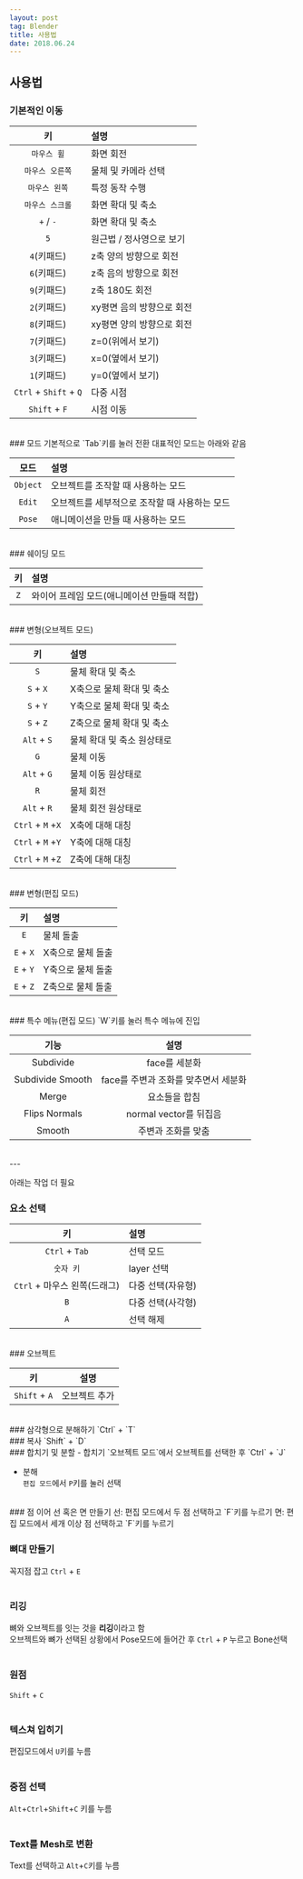 ```yaml
---
layout: post 
tag: Blender
title: 사용법
date: 2018.06.24
---
```


## 사용법  
### 기본적인 이동  

|키|설명|
| :---: | :--- |
|`마우스 휠`|화면 회전|
|`마우스 오른쪽`|물체 및 카메라 선택|
|`마우스 왼쪽`|특정 동작 수행|
|`마우스 스크롤`|화면 확대 및 축소|
|`+` / `-`|화면 확대 및 축소|
|`5`|원근법 / 정사영으로 보기|
|`4`(키패드)|z축 양의 방향으로 회전|
|`6`(키패드)|z축 음의 방향으로 회전|
|`9`(키패드)|z축 180도 회전|
|`2`(키패드)|xy평면 음의 방향으로 회전|
|`8`(키패드)|xy평면 양의 방향으로 회전|
|`7`(키패드)|z=0(위에서 보기)|
|`3`(키패드)|x=0(옆에서 보기)|
|`1`(키패드)|y=0(옆에서 보기)|
|`Ctrl` +  `Shift` + `Q`|다중 시점|
|`Shift` + `F`|시점 이동|

<br>
### 모드  
기본적으로 `Tab`키를 눌러 전환  
대표적인 모드는 아래와 같음  

|모드|설명|
| :---: | :--- |
|`Object`|오브젝트를 조작할 때 사용하는 모드|
|`Edit`|오브젝트를 세부적으로 조작할 때 사용하는 모드|
|`Pose`|애니메이션을 만들 때 사용하는 모드|

<br>
### 쉐이딩 모드  

|키|설명|
| :---: | :--- |
|`Z`|와이어 프레임 모드(애니메이션 만들때 적합)|

<br>
### 변형(오브젝트 모드)  

|키|설명|
| :---: | :--- |
|`S`|물체 확대 및 축소|
|`S` + `X`|X축으로 물체 확대 및 축소|
|`S` + `Y`|Y축으로 물체 확대 및 축소|
|`S` + `Z`|Z축으로 물체 확대 및 축소|
|`Alt` + `S`|물체 확대 및 축소 원상태로|
|`G`|물체 이동|
|`Alt` + `G`|물체 이동 원상태로|
|`R`|물체 회전|
|`Alt` + `R`|물체 회전 원상태로|
|`Ctrl` + `M` +`X`|X축에 대해 대칭|
|`Ctrl` + `M` +`Y`|Y축에 대해 대칭|
|`Ctrl` + `M` +`Z`|Z축에 대해 대칭|

<br>
### 변형(편집 모드)  

|키|설명|
| :---: | :--- |
|`E`|물체 돌출|
|`E` + `X`|X축으로 물체 돌출|
|`E` + `Y`|Y축으로 물체 돌출|
|`E` + `Z`|Z축으로 물체 돌출|

<br>
### 특수 메뉴(편집 모드)  
`W`키를 눌러 특수 메뉴에 진입  

|기능|설명|
| :---: | :---: |
|Subdivide|face를 세분화|
|Subdivide Smooth|face를 주변과 조화를 맞추면서 세분화|
|Merge|요소들을 합침|
|Flips Normals|normal vector를 뒤집음|
|Smooth|주변과 조화를 맞춤|

<br>
---

아래는 작업 더 필요  
### 요소 선택  

|키|설명|
| :---: | :--- |
|`Ctrl` + `Tab`|선택 모드|
|`숫자 키`|layer 선택|
|`Ctrl` + 마우스 왼쪽(드래그)|다중 선택(자유형)|
|`B`|다중 선택(사각형)|
|`A`|선택 해제|

<br>
### 오브젝트  

|키|설명|
| :---: | :---: |
|`Shift` + `A`|오브젝트 추가|

<br>
### 삼각형으로 분해하기  
`Ctrl` + `T`  
<br>
### 복사  
`Shift` + `D`  
<br>
### 합치기 및 분할  
- 합치기  
`오브젝트 모드`에서 오브젝트를 선택한 후  `Ctrl` + `J`  

- 분해  
`편집 모드`에서 `P`키를 눌러 선택  

<br>
### 점 이어 선 혹은 면 만들기  
선: 편집 모드에서 두 점 선택하고 `F`키를 누르기  
면: 편집 모드에서 세개 이상 점 선택하고 `F`키를 누르기  
<br>

### 뼈대 만들기  
꼭지점 잡고 `Ctrl` + `E`  
<br>
### 리깅  
뼈와 오브젝트를 잇는 것을 **리깅**이라고 함  
오브젝트와 뼈가 선택된 상황에서 Pose모드에 들어간 후 `Ctrl` + `P` 누르고 Bone선택  
<br>
### 원점  
`Shift` + `C`  
<br>
### 텍스쳐 입히기
편집모드에서 `U`키를 누름  
<br>
### 중점 선택  
`Alt`+`Ctrl`+`Shift`+`C` 키를 누름  
<br>
### Text를 Mesh로 변환
Text를 선택하고 `Alt`+`C`키를 누름  
<br>